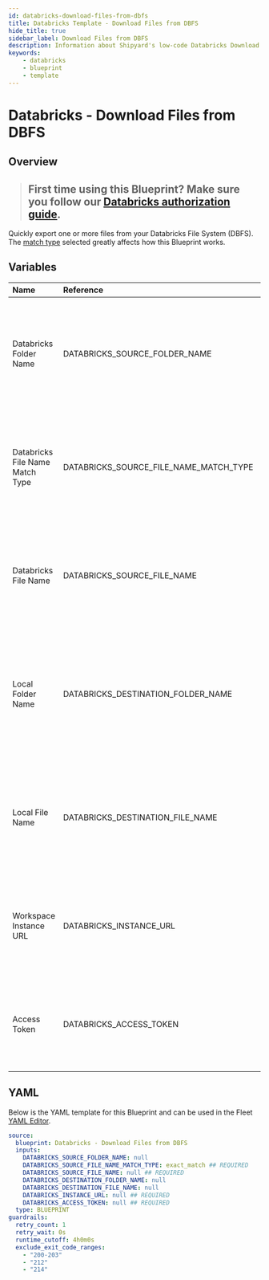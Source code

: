 ```yaml
---
id: databricks-download-files-from-dbfs
title: Databricks Template - Download Files from DBFS
hide_title: true
sidebar_label: Download Files from DBFS
description: Information about Shipyard's low-code Databricks Download Files from DBFS blueprint. Quickly export one or more files from your Databricks File System (DBFS). Once the files have downloaded, transfer them to another service or run another Vessel against the data.
keywords:
    - databricks
    - blueprint
    - template
---
```


# Databricks - Download Files from DBFS

## Overview

> ## **First time using this Blueprint? Make sure you follow our [Databricks authorization guide](https://www.shipyardapp.com/docs/blueprint-library/databricks/databricks-authorization/)**.

Quickly export one or more files from your Databricks File System (DBFS). The [match type](https://www.shipyardapp.com/docs/reference/blueprints/blueprint-library/match-type/) selected greatly affects how this Blueprint works.



## Variables

| Name | Reference | Type | Required | Default | Options | Description |
|:---|:---|:---|:---|:---|:---|:---|
| Databricks Folder Name | DATABRICKS_SOURCE_FOLDER_NAME | Alphanumeric | :heavy_minus_sign: | - | - | Name of the folder where the file is stored in the Databricks File System (DBFS). If left blank, looks in the /FileStore/. |
| Databricks File Name Match Type | DATABRICKS_SOURCE_FILE_NAME_MATCH_TYPE | Select | :white_check_mark: | `exact_match` | Exact Match: `exact_match`<br></br><br></br>Regex Match: `regex_match` | Determines if the text in "Databricks File Name" will look for one file with exact match, or multiple files using regex. |
| Databricks File Name | DATABRICKS_SOURCE_FILE_NAME | Alphanumeric | :white_check_mark: | - | - | Name of the target file in the Databricks File System (DBFS). Can be regex if "Match Type" is set accordingly. |
| Local Folder Name | DATABRICKS_DESTINATION_FOLDER_NAME | Alphanumeric | :heavy_minus_sign: | - | - | Folder where the file(s) should be downloaded on Shipyard. Leaving blank will place the file in the home directory. |
| Local File Name | DATABRICKS_DESTINATION_FILE_NAME | Alphanumeric | :heavy_minus_sign: | - | - | What to name the file(s) being downloaded on Shipyard. If left blank, defaults to the original file name(s). |
| Workspace Instance URL | DATABRICKS_INSTANCE_URL | Alphanumeric | :white_check_mark: | - | - | The subdomain, domain, and top-level domain (TLD) of your Databricks Workspace URL. |
| Access Token | DATABRICKS_ACCESS_TOKEN | Password | :white_check_mark: | - | - | The personal access token associated with the provided Workspace Instance. |


## YAML

Below is the YAML template for this Blueprint and can be used in the Fleet [YAML Editor](../../reference/fleets/yaml-editor.md).

```yaml
source:
  blueprint: Databricks - Download Files from DBFS
  inputs:
    DATABRICKS_SOURCE_FOLDER_NAME: null 
    DATABRICKS_SOURCE_FILE_NAME_MATCH_TYPE: exact_match ## REQUIRED
    DATABRICKS_SOURCE_FILE_NAME: null ## REQUIRED
    DATABRICKS_DESTINATION_FOLDER_NAME: null 
    DATABRICKS_DESTINATION_FILE_NAME: null 
    DATABRICKS_INSTANCE_URL: null ## REQUIRED
    DATABRICKS_ACCESS_TOKEN: null ## REQUIRED
  type: BLUEPRINT
guardrails:
  retry_count: 1
  retry_wait: 0s
  runtime_cutoff: 4h0m0s
  exclude_exit_code_ranges:
    - "200-203"
    - "212"
    - "214"
```
